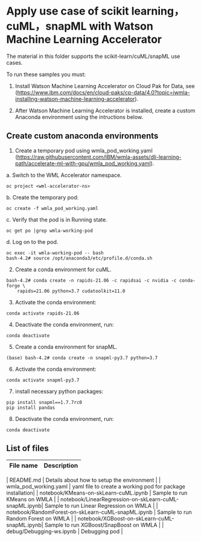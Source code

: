 # Apply use case of scikit learning，cuML，snapML with Watson Machine Learning Accelerator

The material in this folder supports the scikit-learn/cuML/snapML use cases.  

To run these samples you must:

1. Install Watson Machine Learning Accelerator on Cloud Pak for Data, see (https://www.ibm.com/docs/en/cloud-paks/cp-data/4.0?topic=iwmla-installing-watson-machine-learning-accelerator).

2. After  Watson Machine Learning Accelerator is installed, create a custom Anaconda environment using the intructions below.


## Create custom anaconda environments


1. Create a temporary pod using wmla_pod_working.yaml
   (https://raw.githubusercontent.com/IBM/wmla-assets/dli-learning-path/accelerate-ml-with-gpu/wmla_pod_working.yaml). 

a. Switch to the WML Accelerator namespace.
```
oc project <wml-accelerator-ns>
```

b. Create the temporary pod:
```
oc create -f wmla_pod_working.yaml
```

c. Verify that the pod is in Running state.
```
oc get po |grep wmla-working-pod
```

d.  Log on to the pod.
```
oc exec -it wmla-working-pod -- bash
bash-4.2# source /opt/anaconda3/etc/profile.d/conda.sh
```

2. Create a conda environment for cuML.

```
bash-4.2# conda create -n rapids-21.06 -c rapidsai -c nvidia -c conda-forge \
    rapids=21.06 python=3.7 cudatoolkit=11.0

```

3. Activate the conda environment:
```
conda activate rapids-21.06 
```

4. Deactivate the conda environment, run:
```
conda deactivate
```

5. Create a conda environment for snapML.

```
(base) bash-4.2# conda create -n snapml-py3.7 python=3.7 

```
6. Activate the conda environment:
```
conda activate snapml-py3.7
```

7. install necessary python packages:
```
pip install snapml==1.7.7rc0
pip install pandas
```

8. Deactivate the conda environment, run:
```
conda deactivate
```

## List of files

| File name | Description |
| --- | --- |

| README.md | Details about how to setup the environment |
| wmla_pod_working.yaml  | yaml file to create a working pod for package installation|
| notebook/KMeans-on-skLearn-cuML.ipynb | Sample to run KMeans on WMLA |
| notebook/LinearRegression-on-skLearn-cuML-snapML.ipynb| Sample to run Linear Regression on WMLA |
| notebook/RandomForest-on-skLearn-cuML-snapML.ipynb | Sample to run Random Forest on WMLA |
| notebook/XGBoost-on-skLearn-cuML-snapML.ipynb| Sample to run XGBoost/SnapBoost on WMLA |
| debug/Debugging-ws.ipynb | Debugging pod |
